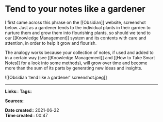 # Tend to your notes like a gardener
I first came across this phrase on the [[Obsidian]] website, screenshot below.
Just as a gardener tends to the individual plants in their garden to nurture them and grow them into flourishing plants, so should we tend to our [[Knowledge Management]] system and its contents with care and attention, in order to help it grow and flourish.

The analogy works because your collection of notes, if used and added to in a certain way (see [[Knowledge Management]] and [[How to Take Smart Notes]] for a look into some methods), will grow over time and become more than the sum of its parts by generating new ideas and insights. 

![[Obsidian ‘tend like a gardener’ screenshot.jpeg]]

---
**Links**:: 
**Tags**:: 

**Sources**::

**Date created**:: 2021-06-22  
**Time created**:: 00:47